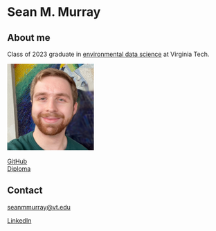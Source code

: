 # Sean M. Murray

## About me

Class of 2023 graduate in [environmental data science](https://vt.edu/academics/majors/environmental-data-science.html) at Virginia Tech.

![photo](https://raw.githubusercontent.com/seanmmurray/seanmmurray.github.io/52065c39d0203fef85a6fc116c917f795912efa3/docs/assets/profile_photo_seanmmurray.png)

[GitHub](https://github.com/seanmmurray) <br>
[Diploma](https://seanmmurray.github.io/docs/assets/CeD.23YJ-1UXU-SSYF.pdf) <br>

## Contact

seanmmurray@vt.edu

<script src="https://platform.linkedin.com/badges/js/profile.js" async defer type="text/javascript"></script>

<div class="badge-base LI-profile-badge" data-locale="en_US" data-size="medium" data-theme="light" data-type="HORIZONTAL" data-vanity="sean-murray-42b1a2267" data-version="v1"><a class="badge-base__link LI-simple-link" href="https://www.linkedin.com/in/sean-murray-42b1a2267?trk=profile-badge">LinkedIn</a></div>
